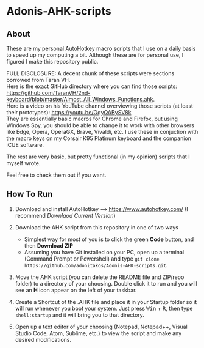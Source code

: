 # Adonis-AHK-scripts
## About
These are my personal AutoHotkey macro scripts that I use on a daily basis to speed up my computing a bit. Although these are for personal use, I figured I make this repository public.

FULL DISCLOSURE: A decent chunk of these scripts were sections borrowed from Taran VH.  
Here is the exact GitHub directory where you can find those scripts: https://github.com/TaranVH/2nd-keyboard/blob/master/Almost_All_Windows_Functions.ahk. <br>
Here is a video on his YouTube channel overviewing those scripts (at least their prototypes): https://youtu.be/OqyQABySV8k <br>
They are essentially basic macros for Chrome and Firefox, but using Windows Spy, you should be able to change it to work with other browsers like Edge, Opera, OperaGX, Brave, Vivaldi, etc. I use these in conjuction with the macro keys on my Corsair K95 Platinum keyboard and the companion iCUE software.

The rest are very basic, but pretty functional (in my opinion) scripts that I myself wrote.

Feel free to check them out if you want.

## How To Run
1. Download and install AutoHotkey --> https://www.autohotkey.com/ (I recommend *Downlaod Current Version*)

2. Download the AHK script from this repository in one of two ways
   - Simplest way for most of you is to click the green **Code** button, and then **Download ZIP**
   - Assuming you have Git installed on your PC, open up a terminal (Command Prompt or Powershell) and type `git clone https://github.com/adonitakos/Adonis-AHK-scripts.git`.

3. Move the AHK script (you can delete the README file and ZIP/repo folder) to a directory of your choosing. Double click it to run and you will see an **H** icon appear on the      left of your taskbar. 

4. Create a Shortcut of the .AHK file and place it in your Startup folder so it will run whenever you boot your system. Just press <kbd>Win</kbd> + <kbd>R</kbd>, then type `shell:startup` and it will bring you to that directory.

5. Open up a text editor of your choosing (Notepad, Notepad++, Visual Studio Code, Atom, Sublime, etc.) to view the script and make any desired modifications.

